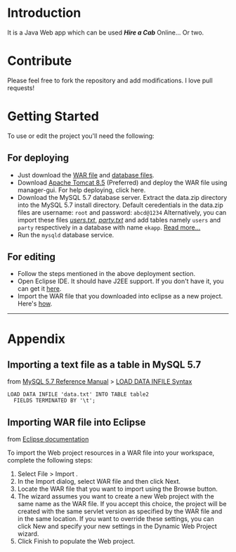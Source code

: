 # Introduction
It is a Java Web app which can be used ***Hire a Cab*** Online... Or two.

# Contribute
Please feel free to fork the repository and add modifications. I love pull requests!

# Getting Started
To use or edit the project you'll need the following:
## For deploying
* Just download the [WAR file](https://github.com/m4mukulgarg/Hire-a-Cab/blob/master/release/ekapp.war) and [database files](https://github.com/m4mukulgarg/Hire-a-Cab/blob/master/release/data.zip).
* Download [Apache Tomcat 8.5](https://tomcat.apache.org/download-80.cgi) (Preferred) and deploy the WAR file using manager-gui. For help deploying, click here.
* Download the MySQL 5.7 database server. Extract the data.zip directory into the MySQL 5.7 install directory. Default ceredentials in the data.zip files are username: ```root``` and password: ```abcd@1234```
Alternatively, you can import these files [_users.txt_](https://github.com/m4mukulgarg/Hire-a-Cab/blob/master/release/users.txt), [_party.txt_](https://github.com/m4mukulgarg/Hire-a-Cab/blob/master/release/party.txt) and  add tables namely ```users``` and ```party``` respectively in a database with name ```ekapp```. [Read more...](#importing-a-text-file-as-a-table-in-mysql-57)
* Run the ```mysqld``` database service.
## For editing
* Follow the steps mentioned in the above deployment section.
* Open Eclipse IDE. It should have J2EE support. If you don't have it, you can get it [here](http://www.eclipse.org/downloads/packages/eclipse-ide-java-ee-developers/oxygen2).
* Import the WAR file that you downloaded into eclipse as a new project. Here's [how](#importing-war-file-into-eclipse).
--------------------------------------------------------------------------------------------------------------------------------
# Appendix
## Importing a text file as a table in MySQL 5.7
from [MySQL 5.7 Reference Manual](https://dev.mysql.com/doc/refman/5.7/en/) > [LOAD DATA INFILE Syntax](https://dev.mysql.com/doc/refman/5.7/en/load-data.html)

```
LOAD DATA INFILE 'data.txt' INTO TABLE table2
  FIELDS TERMINATED BY '\t';
```

## Importing WAR file into Eclipse 
from [Eclipse documentation](https://help.eclipse.org/mars/index.jsp?topic=%2Forg.eclipse.wst.webtools.doc.user%2Ftopics%2Ftwimpwar.html)

To import the Web project resources in a WAR file into your workspace, complete the following steps:

1. Select File > Import .
2. In the Import dialog, select WAR file and then click Next.
3. Locate the WAR file that you want to import using the Browse button.
4. The wizard assumes you want to create a new Web project with the same name as the WAR file. If you accept this choice, the project will be created with the same servlet version as specified by the WAR file and in the same location. If you want to override these settings, you can click New and specify your new settings in the Dynamic Web Project wizard.
5. Click Finish to populate the Web project.
